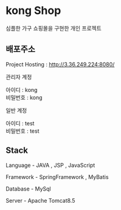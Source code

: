 # kong Shop
 
심플한 가구 쇼핑몰을 구현한 개인 프로젝트

## 배포주소
Project Hosting : http://3.36.249.224:8080/


관리자 계정

아이디 : kong <br>
비밀번호 : kong

일반 계정

아이디 : test <br>
비밀번호 : test

## Stack

Language - JAVA , JSP , JavaScript

Framework - SpringFramework , MyBatis

Database - MySql

Server - Apache Tomcat8.5



